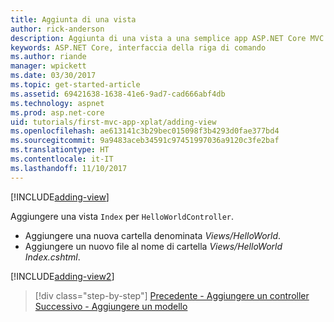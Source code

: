 ```yaml
---
title: Aggiunta di una vista
author: rick-anderson
description: Aggiunta di una vista a una semplice app ASP.NET Core MVC
keywords: ASP.NET Core, interfaccia della riga di comando
ms.author: riande
manager: wpickett
ms.date: 03/30/2017
ms.topic: get-started-article
ms.assetid: 69421638-1638-41e6-9ad7-cad666abf4db
ms.technology: aspnet
ms.prod: asp.net-core
uid: tutorials/first-mvc-app-xplat/adding-view
ms.openlocfilehash: ae613141c3b29bec015098f3b4293d0fae377bd4
ms.sourcegitcommit: 9a9483aceb34591c97451997036a9120c3fe2baf
ms.translationtype: HT
ms.contentlocale: it-IT
ms.lasthandoff: 11/10/2017
---
```

[!INCLUDE[adding-view](../../includes/mvc-intro/adding_view1.md)]

Aggiungere una vista `Index` per `HelloWorldController`.

* Aggiungere una nuova cartella denominata *Views/HelloWorld*.
* Aggiungere un nuovo file al nome di cartella *Views/HelloWorld* *Index.cshtml*.

[!INCLUDE[adding-view2](../../includes/mvc-intro/adding_view2.md)]

>[!div class="step-by-step"]
[Precedente - Aggiungere un controller](adding-controller.md)
[Successivo - Aggiungere un modello](adding-model.md)

